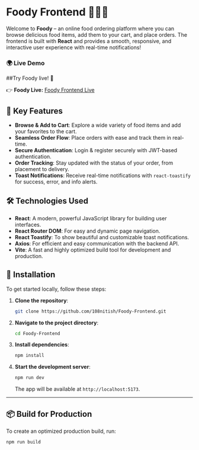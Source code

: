 # Foody Frontend 🍔🍕🥗

Welcome to **Foody** – an online food ordering platform where you can browse delicious food items, add them to your cart, and place orders. The frontend is built with **React** and provides a smooth, responsive, and interactive user experience with real-time notifications!

### 🌍 Live Demo
##Try Foody live! 🍴

👉 **Foody Live:** [Foody Frontend Live](https://foody-frontend-hwxg.onrender.com/)


## 🚀 Key Features
- **Browse & Add to Cart**: Explore a wide variety of food items and add your favorites to the cart.
- **Seamless Order Flow**: Place orders with ease and track them in real-time.
- **Secure Authentication**: Login & register securely with JWT-based authentication.
- **Order Tracking**: Stay updated with the status of your order, from placement to delivery.
- **Toast Notifications**: Receive real-time notifications with `react-toastify` for success, error, and info alerts.

## 🛠️ Technologies Used
- **React**: A modern, powerful JavaScript library for building user interfaces.
- **React Router DOM**: For easy and dynamic page navigation.
- **React Toastify**: To show beautiful and customizable toast notifications.
- **Axios**: For efficient and easy communication with the backend API.
- **Vite**: A fast and highly optimized build tool for development and production.

## 🌟 Installation

To get started locally, follow these steps:

1. **Clone the repository**:
    ```bash
    git clone https://github.com/108nitish/Foody-Frontend.git
    ```

2. **Navigate to the project directory**:
    ```bash
    cd Foody-Frontend
    ```

3. **Install dependencies**:
    ```bash
    npm install
    ```

4. **Start the development server**:
    ```bash
    npm run dev
    ```

   The app will be available at `http://localhost:5173`.

---

## 📦 Build for Production

To create an optimized production build, run:

```bash
npm run build
